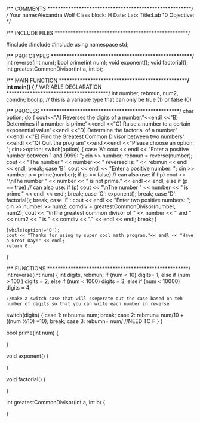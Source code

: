 /** COMMENTS ********************************************************/
/*	Your name:Alexandra Wolf
	Class block: 		H		Date: 
	Lab:
	Title:Lab 10
	Objective:
*/

/** INCLUDE FILES ***************************************************/

#include <iostream>
#include <iomanip>
#include <cmath>
using namespace std;

/** PROTOTYPES ******************************************************/
int reverse(int num);
bool prime(int num);
void exponent();
void factorial();
int greatestCommonDivisor(int a, int b);

/** MAIN FUNCTION ***************************************************/
int main()
{
/** VARIABLE DECLARATION ***************************************/
	int number, rebmun, num2, comdiv;
	bool p;		// this is a variable type that can only be true (1) or false (0)

/** PROCESS *****************************************************/
	char option;
	do
	{
		cout<<"A) Reverses the digits of a number."<<endl
			<<"B) Determines if a number is prime"<<endl
			<<"C) Raise a number to a certain exponential value"<<endl
			<<"D) Determine the factorial of a number"<<endl
			<<"E) Find the Greatest Common Divisor between two numbers"<<endl
			<<"Q) Quit the program"<<endl<<endl
			<<"Please choose an option: ";
		cin>>option;
		switch(option)
		{
			case 'A':
				cout << endl << "Enter a positive number between 1 and 9999: ";
				cin >> number;
				rebmun = reverse(number);
				cout << "The number " << number << " reversed is: " << rebmun << endl << endl;
				break;
			case 'B':
				cout << endl << "Enter a positive number: ";
				cin >> number;
				p = prime(number);
				if (p == false)			// can also use: if (!p)
					cout << "\nThe number " << number << " is not prime." << endl << endl;
				else if (p == true)		// can also use: if (p)
					cout << "\nThe number " << number << " is prime." << endl << endl;
				break;
			case 'C':	exponent();
				break;
			case 'D':	factorial();
				break;
			case 'E':
				cout << endl << "Enter two positive numbers: ";
				cin >> number >> num2;
				comdiv = greatestCommonDivisor(number, num2);
				cout << "\nThe greatest common divisor of " << number << " and " << num2
					 << " is " << comdiv << "." << endl << endl;
				break;
		}

	}while(option!='Q');
	cout << "Thanks for using my super cool math program."<< endl << "Have a Great Day!" << endl;
	return 0;
}

/** FUNCTIONS ******************************************************/
int reverse(int num)
{
int digits, rebmun;
	if (num < 10)
		digits= 1;
	else if (num > 100 )
		digits = 2;
	else if (num < 1000)
		digits = 3;
	else if (num < 10000)
		digits = 4;

	//make a switch case that will sseperate out the case based on teh number of digits so that you can write each number in reverse
switch(digits)
{
case 1:
	rebnum= num;
	break;
case 2:
	rebmun=  num/10 + ((num %10) *10);
break;
case 3:
	rebumn= num/ //NEED TO F
}
}

bool prime(int num)
{

}

void exponent()
{

}

void factorial()
{

}

int greatestCommonDivisor(int a, int b)
{

}

